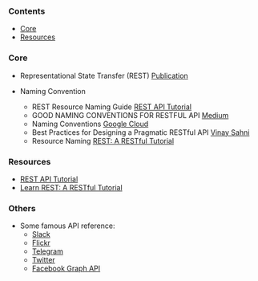 ### Contents

* [Core](#core)
* [Resources](#resources)

### Core

* Representational State Transfer (REST) [Publication](https://www.ics.uci.edu/~fielding/pubs/dissertation/rest_arch_style.htm)


* Naming Convention
  * REST Resource Naming Guide [REST API Tutorial](https://restfulapi.net/resource-naming/)
  * GOOD NAMING CONVENTIONS FOR RESTFUL API [Medium](https://medium.com/@md.sheeraz/good-naming-conventions-for-restful-api-985650e55e9e)
  * Naming Conventions [Google Cloud](https://cloud.google.com/apis/design/naming_convention)
  * Best Practices for Designing a Pragmatic RESTful API [Vinay Sahni](https://www.vinaysahni.com/best-practices-for-a-pragmatic-restful-api)
  * Resource Naming [REST: A RESTful Tutorial](https://www.restapitutorial.com/lessons/restfulresourcenaming.html)


### Resources

* [REST API Tutorial](https://restfulapi.net/)
* [Learn REST: A RESTful Tutorial](https://www.restapitutorial.com/)

### Others

* Some famous API reference:
  * [Slack](https://api.slack.com/methods)
  * [Flickr](https://www.flickr.com/services/api/)
  * [Telegram](https://core.telegram.org/methods)
  * [Twitter](https://developer.twitter.com/en/docs/api-reference-index)
  * [Facebook Graph API](https://developers.facebook.com/docs/graph-api/)
